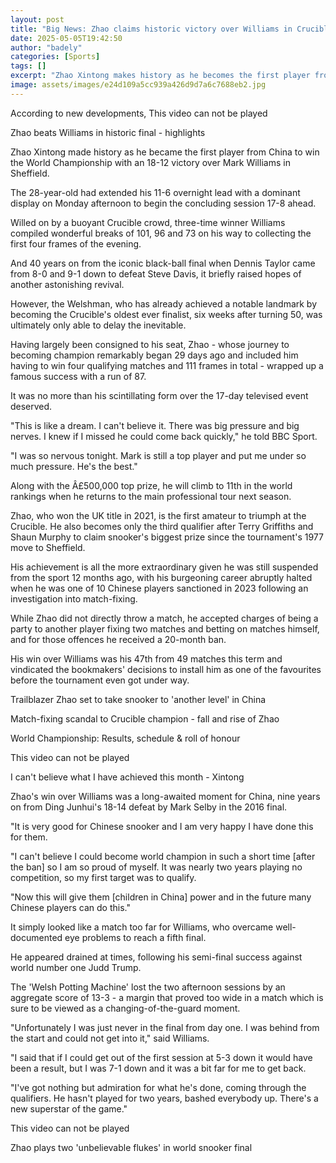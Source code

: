 ```yaml
---
layout: post
title: "Big News: Zhao claims historic victory over Williams in Crucible final"
date: 2025-05-05T19:42:50
author: "badely"
categories: [Sports]
tags: []
excerpt: "Zhao Xintong makes history as he becomes the first player from China to win the World Championship with an 18-12 victory over Mark Williams in Sheffie"
image: assets/images/e24d109a5cc939a426d9d7a6c7688eb2.jpg
---
```


According to new developments, This video can not be played

Zhao beats Williams in historic final - highlights

Zhao Xintong made history as he became the first player from China to win the World Championship with an 18-12 victory over Mark Williams in Sheffield.

The 28-year-old had extended his 11-6 overnight lead with a dominant display on Monday afternoon to begin the concluding session 17-8 ahead.

Willed on by a buoyant Crucible crowd, three-time winner Williams compiled wonderful breaks of 101, 96 and 73 on his way to collecting the first four frames of the evening.

And 40 years on from the iconic black-ball final when Dennis Taylor came from 8-0 and 9-1 down to defeat Steve Davis, it briefly raised hopes of another astonishing revival.

However, the Welshman, who has already achieved a notable landmark by becoming the Crucible's oldest ever finalist, six weeks after turning 50, was ultimately only able to delay the inevitable.

Having largely been consigned to his seat, Zhao - whose journey to becoming champion remarkably began 29 days ago and included him having to win four qualifying matches and 111 frames in total - wrapped up a famous success with a run of 87.

It was no more than his scintillating form over the 17-day televised event deserved. 

"This is like a dream. I can't believe it. There was big pressure and big nerves. I knew if I missed he could come back quickly," he told BBC Sport.

"I was so nervous tonight. Mark is still a top player and put me under so much pressure. He's the best."

Along with the Â£500,000 top prize, he will climb to 11th in the world rankings when he returns to the main professional tour next season.

Zhao, who won the UK title in 2021, is the first amateur to triumph at the Crucible. He also becomes only the third qualifier after Terry Griffiths and Shaun Murphy to claim snooker's biggest prize since the tournament's 1977 move to Sheffield.

His achievement is all the more extraordinary given he was still suspended from the sport 12 months ago, with his burgeoning career abruptly halted when he was one of 10 Chinese players sanctioned in 2023 following an investigation into match-fixing.

While Zhao did not directly throw a match, he accepted charges of being a party to another player fixing two matches and betting on matches himself, and for those offences he received a 20-month ban.

His win over Williams was his 47th from 49 matches this term and vindicated the bookmakers' decisions to install him as one of the favourites before the tournament even got under way.

Trailblazer Zhao set to take snooker to 'another level' in China

Match-fixing scandal to Crucible champion - fall and rise of Zhao

World Championship: Results, schedule & roll of honour

This video can not be played

I can't believe what I have achieved this month - Xintong

Zhao's win over Williams was a long-awaited moment for China, nine years on from Ding Junhui's 18-14 defeat by Mark Selby in the 2016 final.

"It is very good for Chinese snooker and I am very happy I have done this for them.

"I can't believe I could become world champion in such a short time [after the ban] so I am so proud of myself. It was nearly two years playing no competition, so my first target was to qualify. 

"Now this will give them [children in China] power and in the future many Chinese players can do this."

It simply looked like a match too far for Williams, who overcame well-documented eye problems to reach a fifth final.

He appeared drained at times, following his semi-final success against world number one Judd Trump.

The 'Welsh Potting Machine' lost the two afternoon sessions by an aggregate score of 13-3 - a margin that proved too wide in a match which is sure to be viewed as a changing-of-the-guard moment.

"Unfortunately I was just never in the final from day one. I was behind from the start and could not get into it," said Williams.

"I said that if I could get out of the first session at 5-3 down it would have been a result, but I was 7-1 down and it was a bit far for me to get back. 

"I've got nothing but admiration for what he's done, coming through the qualifiers. He hasn't played for two years, bashed everybody up. There's a new superstar of the game."

This video can not be played

Zhao plays two 'unbelievable flukes' in world snooker final

